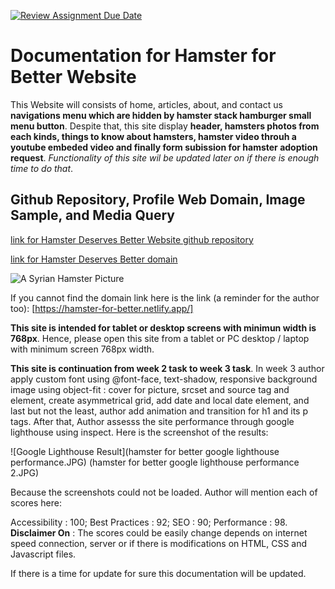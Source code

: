 [![Review Assignment Due Date](https://classroom.github.com/assets/deadline-readme-button-24ddc0f5d75046c5622901739e7c5dd533143b0c8e959d652212380cedb1ea36.svg)](https://classroom.github.com/a/nVsM4ivD)

# Documentation for Hamster for Better Website

This Website will consists of home, articles, about, and contact us **navigations menu which are hidden by hamster stack hamburger small menu button**. Despite that, this site display **header, hamsters photos from each kinds, things to know about hamsters, hamster video throuh a youtube embeded video and finally form subission for hamster adoption request**. _Functionality of this site wil be updated later on if there is enough time to do that_.

## Github Repository, Profile Web Domain, Image Sample, and Media Query
[link for Hamster Deserves Better Website github repository](https://github.com/RevoU-FSSE-2/week-3-andalanaldi.git)

[link for Hamster Deserves Better domain](https://hamster-for-better.netlify.app/)

![A Syrian Hamster Picture](https://i.ebayimg.com/00/s/NzY1WDkxNQ==/z/dHgAAOSwvqFcsmaK/$_86.JPG)

If you cannot find the domain link here is the link (a reminder for the author too):
[https://hamster-for-better.netlify.app/]

**This site is intended for tablet or desktop screens with minimun width is 768px**. Hence, please open this site from a tablet or PC desktop / laptop with minimum screen 768px width. 

**This site is continuation from week 2 task to week 3 task**. In week 3 author apply custom font using @font-face, text-shadow, responsive background image using object-fit : cover for picture, srcset and source tag and element, create asymmetrical grid, add date and local date element, and last but not the least, author add animation and transition for h1 and its p tags. After that, Author assesss the site performance through google lighthouse using inspect. Here is the screenshot of the results:

![Google Lighthouse Result](hamster for better google lighthouse performance.JPG)
(hamster for better google lighthouse performance 2.JPG)

Because the screenshots could not be loaded. Author will mention each of scores here:

Accessibility : 100;
Best Practices : 92;
SEO : 90;
Performance : 98. 
**Disclaimer On** : The scores could be easily change depends on internet speed connection, server or if there is modifications on HTML, CSS and Javascript files. 


If there is a time for update for sure this documentation will be updated.

